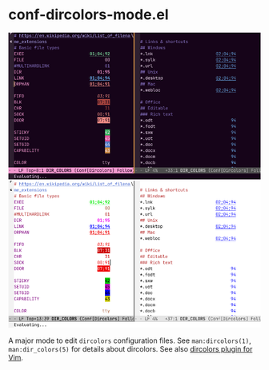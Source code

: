 # conf-dircolors-mode.el

![Dark theme preview](https://raw.githubusercontent.com/geuonne/conf-dircolors-mode.el/main/doc/images/preview-dark.png)
![Light theme preview](https://raw.githubusercontent.com/geuonne/conf-dircolors-mode.el/main/doc/images/preview-light.png)

A major mode to edit `dircolors` configuration files.
See `man:dircolors(1)`, `man:dir_colors(5)` for details about dircolors.
See also [dircolors plugin for Vim](https://github.com/vim/vim/blob/master/runtime/syntax/dircolors.vim).

